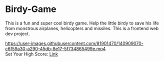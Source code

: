 # Birdy-Game
This is a fun and super cool birdy game. Help the little birdy to save his life from monstrous airplanes, helicopters and missiles. This is a frontend web dev project. 



https://user-images.githubusercontent.com/81901470/140909070-c6f59a30-a290-45db-8e17-5f734865499e.mp4
<br>
Set Your High Score: <a href="https://t12gxituht2tdmlys13rfq-on.drv.tw/birdy%20stream/Birdy.html"> Link </a>



